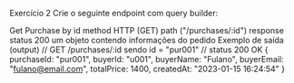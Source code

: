 Exercício 2
Crie o seguinte endpoint com query builder:

Get Purchase by id
method HTTP (GET)
path ("/purchases/:id")
response
status 200
um objeto contendo informações do pedido
Exemplo de saída (output)
// GET /purchases/:id sendo id = "pur001"
// status 200 OK
{
    purchaseId: "pur001",
    buyerId: "u001",
    buyerName: "Fulano",
    buyerEmail: "fulano@email.com",
    totalPrice: 1400,
    createdAt: "2023-01-15 16:24:54"
}